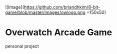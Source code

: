 ![Image](https://github.com/briandhkim/8-bit-game/blob/master/images/owlogo.png =150x50)

# Overwatch Arcade Game

personal project
